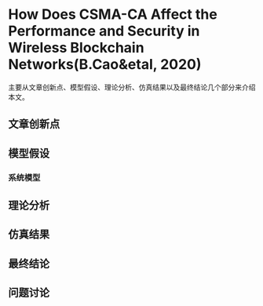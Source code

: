 # How Does CSMA-CA Affect the Performance and Security in Wireless Blockchain Networks(B.Cao&etal, 2020)

主要从文章创新点、模型假设、理论分析、仿真结果以及最终结论几个部分来介绍本文。

## 文章创新点



## 模型假设


### 系统模型





## 理论分析



## 仿真结果



## 最终结论



## 问题讨论